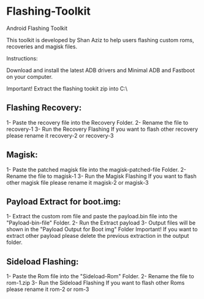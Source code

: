 # Flashing-Toolkit

Android Flashing Toolkit

This toolkit is developed by Shan Aziz to help users flashing custom roms, recoveries and magisk files.

Instructions:

Download and install the latest ADB drivers and Minimal ADB and Fastboot on your computer.

Important!
Extract the flashing tookit zip into C:\


## Flashing Recovery:
1- Paste the recovery file into the Recovery Folder.
2- Rename the file to recovery-1
3- Run the Recovery Flashing
If you want to flash other recovery please rename it recovery-2 or recovery-3

## Magisk:
1- Paste the patched magisk file into the magisk-patched-file Folder.
2- Rename the file to magisk-1
3- Run the Magisk Flashing
If you want to flash other magisk file please rename it magisk-2 or magisk-3


## Payload Extract for boot.img:

1- Extract the custom rom file and paste the payload.bin file into the "Payload-bin-file" Folder.
2- Run the Extract payload
3- Output files will be shown in the "Payload Output for Boot img" Folder
Important! If you want to extract other payload please delete the previous extraction in the output folder.


## Sideload Flashing:

1- Paste the Rom file into the "Sideload-Rom" Folder.
2- Rename the file to rom-1.zip
3- Run the Sideload Flashing
If you want to flash other Roms please rename it rom-2 or rom-3
